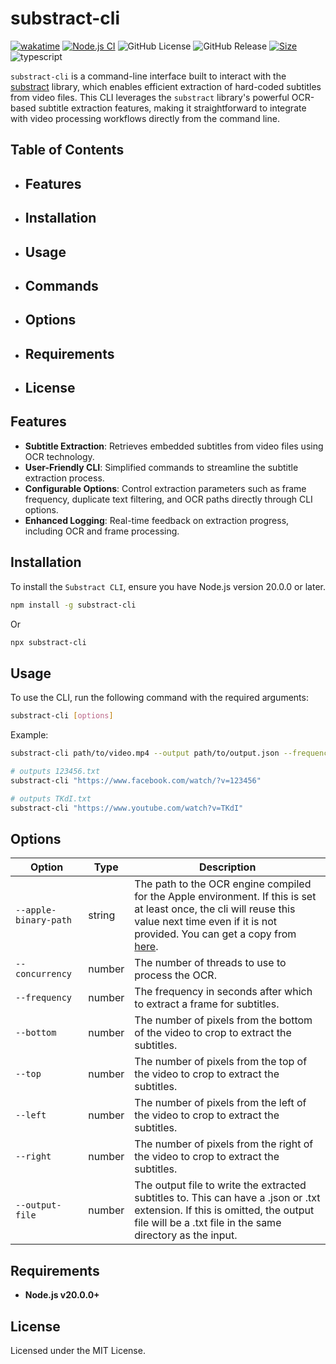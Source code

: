 # substract-cli

[![wakatime](https://wakatime.com/badge/user/a0b906ce-b8e7-4463-8bce-383238df6d4b/project/3ab8ca50-a24a-46b4-af93-e8a6a55f670a.svg)](https://wakatime.com/badge/user/a0b906ce-b8e7-4463-8bce-383238df6d4b/project/3ab8ca50-a24a-46b4-af93-e8a6a55f670a)
[![Node.js CI](https://github.com/ragaeeb/substract-cli/actions/workflows/build.yml/badge.svg)](https://github.com/ragaeeb/substract-cli/actions/workflows/build.yml)
![GitHub License](https://img.shields.io/github/license/ragaeeb/substract-cli)
![GitHub Release](https://img.shields.io/github/v/release/ragaeeb/substract-cli)
[![Size](https://deno.bundlejs.com/badge?q=substract-cli@1.0.0&badge=detailed)](https://bundlejs.com/?q=substract-cli%401.0.0)
![typescript](https://badgen.net/badge/icon/typescript?icon=typescript&label&color=blue)

`substract-cli` is a command-line interface built to interact with the [substract](https://github.com/ragaeeb/substract) library, which enables efficient extraction of hard-coded subtitles from video files. This CLI leverages the `substract` library's powerful OCR-based subtitle extraction features, making it straightforward to integrate with video processing workflows directly from the command line.

## Table of Contents

-   ## Features
-   ## Installation
-   ## Usage
-   ## Commands
-   ## Options
-   ## Requirements
-   ## License

## Features

-   **Subtitle Extraction**: Retrieves embedded subtitles from video files using OCR technology.
-   **User-Friendly CLI**: Simplified commands to streamline the subtitle extraction process.
-   **Configurable Options**: Control extraction parameters such as frame frequency, duplicate text filtering, and OCR paths directly through CLI options.
-   **Enhanced Logging**: Real-time feedback on extraction progress, including OCR and frame processing.

## Installation

To install the `Substract CLI`, ensure you have Node.js version 20.0.0 or later.

```bash
npm install -g substract-cli
```

Or

```bash
npx substract-cli
```

## Usage

To use the CLI, run the following command with the required arguments:

```bash
substract-cli [options]
```

Example:

```bash
substract-cli path/to/video.mp4 --output path/to/output.json --frequency 5

# outputs 123456.txt
substract-cli "https://www.facebook.com/watch/?v=123456"

# outputs TKdI.txt
substract-cli "https://www.youtube.com/watch?v=TKdI"
```

## Options

| Option                | Type   | Description                                                                                                                                                                                                                               |
| --------------------- | ------ | ----------------------------------------------------------------------------------------------------------------------------------------------------------------------------------------------------------------------------------------- |
| `--apple-binary-path` | string | The path to the OCR engine compiled for the Apple environment. If this is set at least once, the cli will reuse this value next time even if it is not provided. You can get a copy from [here](https://github.com/glowinthedark/macOCR). |
| `--concurrency`       | number | The number of threads to use to process the OCR.                                                                                                                                                                                          |
| `--frequency`         | number | The frequency in seconds after which to extract a frame for subtitles.                                                                                                                                                                    |
| `--bottom`            | number | The number of pixels from the bottom of the video to crop to extract the subtitles.                                                                                                                                                       |
| `--top`               | number | The number of pixels from the top of the video to crop to extract the subtitles.                                                                                                                                                          |
| `--left`              | number | The number of pixels from the left of the video to crop to extract the subtitles.                                                                                                                                                         |
| `--right`             | number | The number of pixels from the right of the video to crop to extract the subtitles.                                                                                                                                                        |
| `--output-file`       | number | The output file to write the extracted subtitles to. This can have a .json or .txt extension. If this is omitted, the output file will be a .txt file in the same directory as the input.                                                 |

## Requirements

-   **Node.js v20.0.0+**

## License

Licensed under the MIT License.
